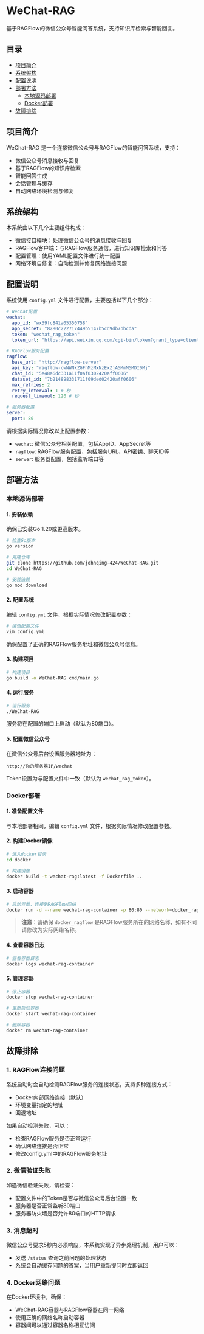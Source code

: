 # WeChat-RAG

基于RAGFlow的微信公众号智能问答系统，支持知识库检索与智能回复。

## 目录

- [项目简介](#项目简介)
- [系统架构](#系统架构)
- [配置说明](#配置说明)
- [部署方法](#部署方法)
  - [本地源码部署](#本地源码部署)
  - [Docker部署](#docker部署)
- [故障排除](#故障排除)

## 项目简介

WeChat-RAG 是一个连接微信公众号与RAGFlow的智能问答系统，支持：
- 微信公众号消息接收与回复
- 基于RAGFlow的知识库检索
- 智能回答生成
- 会话管理与缓存
- 自动网络环境检测与修复

## 系统架构

本系统由以下几个主要组件构成：
- 微信接口模块：处理微信公众号的消息接收与回复
- RAGFlow客户端：与RAGFlow服务通信，进行知识库检索和问答
- 配置管理：使用YAML配置文件进行统一配置
- 网络环境自修复：自动检测并修复网络连接问题

## 配置说明

系统使用 `config.yml` 文件进行配置，主要包括以下几个部分：

```yaml
# WeChat配置
wechat:
  app_id: "wx39fc841a05350758" 
  app_secret: "8280c222717449b5147b5cd9db7bbcda"
  token: "wechat_rag_token"
  token_url: "https://api.weixin.qq.com/cgi-bin/token?grant_type=client_credential&appid=%s&secret=%s"

# RAGFlow服务配置
ragflow:
  base_url: "http://ragflow-server"
  api_key: "ragflow-cwNWNkZGFhMzMxNzExZjA5MmM5MDI0Mj"
  chat_id: "5e48a6dc331a11f0af0302420aff0606"
  dataset_id: "7b214898331711f09ded02420aff0606"
  max_retries: 2
  retry_interval: 1 # 秒
  request_timeout: 120 # 秒

# 服务器配置
server:
  port: 80
```

请根据实际情况修改以上配置参数：
- `wechat`: 微信公众号相关配置，包括AppID、AppSecret等
- `ragflow`: RAGFlow服务配置，包括服务URL、API密钥、聊天ID等
- `server`: 服务器配置，包括监听端口等

## 部署方法

### 本地源码部署

#### 1. 安装依赖

确保已安装Go 1.20或更高版本。

```bash
# 检查Go版本
go version

# 克隆仓库
git clone https://github.com/johnqing-424/WeChat-RAG.git
cd WeChat-RAG

# 安装依赖
go mod download
```

#### 2. 配置系统

编辑 `config.yml` 文件，根据实际情况修改配置参数：

```bash
# 编辑配置文件
vim config.yml
```

确保配置了正确的RAGFlow服务地址和微信公众号信息。

#### 3. 构建项目

```bash
# 构建项目
go build -o WeChat-RAG cmd/main.go
```

#### 4. 运行服务

```bash
# 运行服务
./WeChat-RAG
```

服务将在配置的端口上启动（默认为80端口）。

#### 5. 配置微信公众号

在微信公众号后台设置服务器地址为：
```
http://你的服务器IP/wechat
```

Token设置为与配置文件中一致（默认为 `wechat_rag_token`）。

### Docker部署

#### 1. 准备配置文件

与本地部署相同，编辑 `config.yml` 文件，根据实际情况修改配置参数。

#### 2. 构建Docker镜像

```bash
# 进入docker目录
cd docker

# 构建镜像
docker build -t wechat-rag:latest -f Dockerfile ..
```

#### 3. 启动容器

```bash
# 启动容器，连接到RAGFlow网络
docker run -d --name wechat-rag-container -p 80:80 --network=docker_ragflow wechat-rag:latest
```

> **注意**：请确保 `docker_ragflow` 是RAGFlow服务所在的网络名称，如有不同请修改为实际网络名称。

#### 4. 查看容器日志

```bash
# 查看容器日志
docker logs wechat-rag-container
```

#### 5. 管理容器

```bash
# 停止容器
docker stop wechat-rag-container

# 重新启动容器
docker start wechat-rag-container

# 删除容器
docker rm wechat-rag-container
```

## 故障排除

### 1. RAGFlow连接问题

系统启动时会自动检测RAGFlow服务的连接状态，支持多种连接方式：

- Docker内部网络连接（默认）
- 环境变量指定的地址
- 回退地址

如果自动检测失败，可以：
- 检查RAGFlow服务是否正常运行
- 确认网络连接是否正常
- 修改config.yml中的RAGFlow服务地址

### 2. 微信验证失败

如遇微信验证失败，请检查：
- 配置文件中的Token是否与微信公众号后台设置一致
- 服务器是否正常监听80端口
- 服务器防火墙是否允许80端口的HTTP请求

### 3. 消息超时

微信公众号要求5秒内必须响应，本系统实现了异步处理机制，用户可以：
- 发送 `/status` 查询之前问题的处理状态
- 系统会自动缓存问题的答案，当用户重新提问时立即返回

### 4. Docker网络问题

在Docker环境中，确保：
- WeChat-RAG容器与RAGFlow容器在同一网络
- 使用正确的网络名称启动容器
- 容器间可以通过容器名称相互访问